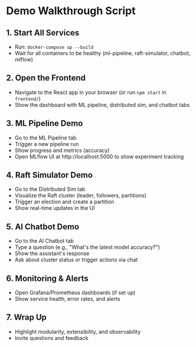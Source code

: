 # Demo Walkthrough Script

## 1. Start All Services
- Run: `docker-compose up --build`
- Wait for all containers to be healthy (ml-pipeline, raft-simulator, chatbot, mlflow)

## 2. Open the Frontend
- Navigate to the React app in your browser (or run `npm start` in `frontend/`)
- Show the dashboard with ML pipeline, distributed sim, and chatbot tabs

## 3. ML Pipeline Demo
- Go to the ML Pipeline tab
- Trigger a new pipeline run
- Show progress and metrics (accuracy)
- Open MLflow UI at http://localhost:5000 to show experiment tracking

## 4. Raft Simulator Demo
- Go to the Distributed Sim tab
- Visualize the Raft cluster (leader, followers, partitions)
- Trigger an election and create a partition
- Show real-time updates in the UI

## 5. AI Chatbot Demo
- Go to the AI Chatbot tab
- Type a question (e.g., "What's the latest model accuracy?")
- Show the assistant's response
- Ask about cluster status or trigger actions via chat

## 6. Monitoring & Alerts
- Open Grafana/Prometheus dashboards (if set up)
- Show service health, error rates, and alerts

## 7. Wrap Up
- Highlight modularity, extensibility, and observability
- Invite questions and feedback 